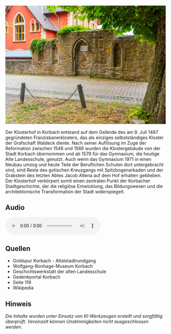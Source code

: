 ![Klosterhof](./images/korbach/p5.jpg)

Der Klosterhof in Korbach entstand auf dem Gelände des am 9. Juli 1487 gegründeten Franziskanerklosters, das als einziges selbstständiges Kloster der Grafschaft Waldeck diente. Nach seiner Auflösung im Zuge der Reformation zwischen 1546 und 1566 wurden die Klostergebäude von der Stadt Korbach übernommen und ab 1579 für das Gymnasium, die heutige Alte Landesschule, genutzt. Auch wenn das Gymnasium 1971 in einen Neubau umzog und heute Teile der Beruflichen Schulen dort untergebracht sind, sind Reste des gotischen Kreuzgangs mit Spitzbogenarkaden und der Grabstein des letzten Abtes Jacob Altena auf dem Hof erhalten geblieben. Der Klosterhof verkörpert somit einen zentralen Punkt der Korbacher Stadtgeschichte, der die religiöse Entwicklung, das Bildungswesen und die architektonische Transformation der Stadt widerspiegelt.

## Audio

<audio controls class="full-width-audio">
  <source src="locales/korbach/de/p5.mp3" type="audio/mpeg">
  Dein Browser unterstützt kein Audioelement.
</audio>

## Quellen

- Goldspur Korbach - Altststadtrundgang
- Wolfgang-Bonhage-Museum Korbach
- Geschichtswerkstatt der alten Landesschule
- Gedenkportal Korbach
- Seite 119
- Wikipedia

## Hinweis

_Die Inhalte wurden unter Einsatz von KI-Werkzeugen erstellt und sorgfältig überprüft. Vereinzelt können Unstimmigkeiten nicht ausgeschlossen werden._